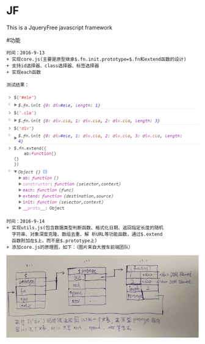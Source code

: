 # JF
This is a JqueryFree javascript framework

#功能
````
时间：2016-9-13
+ 实现core.js(主要是原型继承$.fn.init.prototype=$.fn和extend函数的设计)
+ 支持id选择器、class选择器、标签选择器
+ 实现each函数

测试结果：
````
![测试结果](./test.png)


````
时间：2016-9-14
+ 实现utils.js(包含数据类型判断函数、格式化日期、返回指定长度的随机
  字符串、对象深度克隆、数组去重、解 析URL等功能函数，通过$.extend
  函数附加在$上，而不是$.prototype上)
+ 添加core.js的原理图，如下：（图片来自大搜车前端团队）
````
![JF核心原理](./core.jpg)

